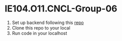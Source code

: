 # IE104.O11.CNCL-Group-06
<ol>
  <li>Set up backend following this <a href="https://github.com/TruongLeTrule/IE104.O11.CNCL-Group-06-BACKEND">repo</a></li>
  <li>Clone this repo to your local</li>
  <li>Run code in your localhost</li>
</ol>

